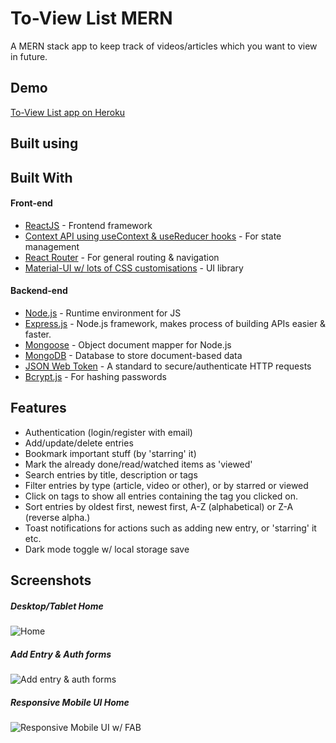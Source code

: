 # To-View List MERN

A MERN stack app to keep track of videos/articles which you want to view in future.

## Demo

[To-View List app on Heroku](https://github.com/amand33p)

## Built using

## Built With

#### Front-end
- [ReactJS](https://reactjs.org/) - Frontend framework
- [Context API using useContext & useReducer hooks](https://reactjs.org/docs/context.html) - For state management
- [React Router](https://reactrouter.com/) - For general routing & navigation
- [Material-UI w/ lots of CSS customisations](https://material-ui.com/) - UI library

#### Backend-end
- [Node.js](https://nodejs.org/en/) - Runtime environment for JS
- [Express.js](https://expressjs.com/) - Node.js framework, makes process of building APIs easier & faster.
- [Mongoose](https://mongoosejs.com/) - Object document mapper for Node.js
- [MongoDB](https://www.mongodb.com/) - Database to store document-based data
- [JSON Web Token](https://jwt.io/) - A standard to secure/authenticate HTTP requests
- [Bcrypt.js](https://www.npmjs.com/package/bcryptjs) - For hashing passwords


## Features

- Authentication (login/register with email)
- Add/update/delete entries
- Bookmark important stuff (by 'starring' it)
- Mark the already done/read/watched items as 'viewed'
- Search entries by title, description or tags
- Filter entries by type (article, video or other), or by starred or viewed
- Click on tags to show all entries containing the tag you clicked on.
- Sort entries by oldest first, newest first, A-Z (alphabetical) or Z-A (reverse alpha.)
- Toast notifications for actions such as adding new entry, or 'starring' it etc.
- Dark mode toggle w/ local storage save

## Screenshots

##### Desktop/Tablet Home

![Home](https://github.com/amand33p/to-view-list-mern/blob/master/screenshots/desktop-home.png)

##### Add Entry & Auth forms

![Add entry & auth forms](https://github.com/amand33p/to-view-list-mern/blob/master/screenshots/forms.png)

##### Responsive Mobile UI Home

![Responsive Mobile UI w/ FAB](https://github.com/amand33p/to-view-list-mern/blob/master/screenshots/mobile-ui.png)

